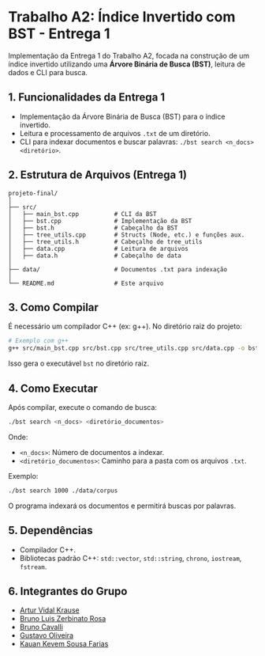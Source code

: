# Trabalho A2: Índice Invertido com BST - Entrega 1

Implementação da Entrega 1 do Trabalho A2, focada na construção de um índice invertido utilizando uma **Árvore Binária de Busca (BST)**, leitura de dados e CLI para busca.

## 1. Funcionalidades da Entrega 1

* Implementação da Árvore Binária de Busca (BST) para o índice invertido.
* Leitura e processamento de arquivos `.txt` de um diretório.
* CLI para indexar documentos e buscar palavras: `./bst search <n_docs> <diretório>`.

## 2. Estrutura de Arquivos (Entrega 1)

```
projeto-final/
│
├── src/
│   ├── main_bst.cpp          # CLI da BST
│   ├── bst.cpp               # Implementação da BST
│   ├── bst.h                 # Cabeçalho da BST
│   ├── tree_utils.cpp        # Structs (Node, etc.) e funções aux.
│   ├── tree_utils.h          # Cabeçalho de tree_utils
│   ├── data.cpp              # Leitura de arquivos
│   ├── data.h                # Cabeçalho de data
│
├── data/                     # Documentos .txt para indexação
│
└── README.md                 # Este arquivo
```

## 3. Como Compilar

É necessário um compilador C++ (ex: g++). No diretório raiz do projeto:

```bash
# Exemplo com g++
g++ src/main_bst.cpp src/bst.cpp src/tree_utils.cpp src/data.cpp -o bst
```

Isso gera o executável `bst` no diretório raiz.

## 4. Como Executar

Após compilar, execute o comando de busca:

```bash
./bst search <n_docs> <diretório_documentos>
```

Onde:

* `<n_docs>`: Número de documentos a indexar.
* `<diretório_documentos>`: Caminho para a pasta com os arquivos `.txt`.

Exemplo:

```bash
./bst search 1000 ./data/corpus
```

O programa indexará os documentos e permitirá buscas por palavras.

## 5. Dependências

* Compilador C++.
* Bibliotecas padrão C++: `std::vector`, `std::string`, `chrono`, `iostream`, `fstream`.

## 6. Integrantes do Grupo

* [Artur Vidal Krause](https://github.com/arturvidalkrause)
* [Bruno Luis Zerbinato Rosa]()
* [Bruno Cavalli]()
* [Gustavo Oliveira]()
* [Kauan Kevem Sousa Farias](https://github.com/kauankevem)
